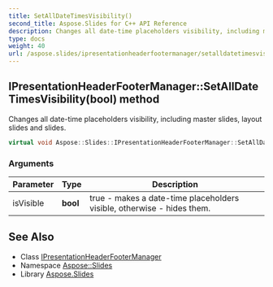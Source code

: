 ```yaml
---
title: SetAllDateTimesVisibility()
second_title: Aspose.Slides for C++ API Reference
description: Changes all date-time placeholders visibility, including master slides, layout slides and slides.
type: docs
weight: 40
url: /aspose.slides/ipresentationheaderfootermanager/setalldatetimesvisibility/
---
```

## IPresentationHeaderFooterManager::SetAllDateTimesVisibility(bool) method


Changes all date-time placeholders visibility, including master slides, layout slides and slides.

```cpp
virtual void Aspose::Slides::IPresentationHeaderFooterManager::SetAllDateTimesVisibility(bool isVisible)=0
```


### Arguments

| Parameter | Type | Description |
| --- | --- | --- |
| isVisible | **bool** | true - makes a date-time placeholders visible, otherwise - hides them. |

## See Also

* Class [IPresentationHeaderFooterManager](../)
* Namespace [Aspose::Slides](../../)
* Library [Aspose.Slides](../../../)